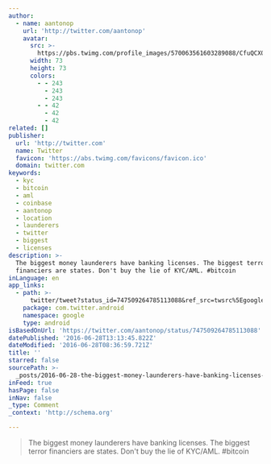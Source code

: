 ```yaml
---
author:
  - name: aantonop
    url: 'http://twitter.com/aantonop'
    avatar:
      src: >-
        https://pbs.twimg.com/profile_images/570063561603289088/CfuQCX0Y_bigger.png
      width: 73
      height: 73
      colors:
        - - 243
          - 243
          - 243
        - - 42
          - 42
          - 42
related: []
publisher:
  url: 'http://twitter.com'
  name: Twitter
  favicon: 'https://abs.twimg.com/favicons/favicon.ico'
  domain: twitter.com
keywords:
  - kyc
  - bitcoin
  - aml
  - coinbase
  - aantonop
  - location
  - launderers
  - twitter
  - biggest
  - licenses
description: >-
  The biggest money launderers have banking licenses. The biggest terror
  financiers are states. Don't buy the lie of KYC/AML. #bitcoin
inLanguage: en
app_links:
  - path: >-
      twitter/tweet?status_id=747509264785113088&ref_src=twsrc%5Egoogle%7Ctwcamp%5Eandroidseo%7Ctwgr%5Estatus%7Ctwterm%5E747509264785113088
    package: com.twitter.android
    namespace: google
    type: android
isBasedOnUrl: 'https://twitter.com/aantonop/status/747509264785113088'
datePublished: '2016-06-28T13:13:45.822Z'
dateModified: '2016-06-28T08:36:59.721Z'
title: ''
starred: false
sourcePath: >-
  _posts/2016-06-28-the-biggest-money-launderers-have-banking-licenses-the-bigg.md
inFeed: true
hasPage: false
inNav: false
_type: Comment
_context: 'http://schema.org'

---
```

> The biggest money launderers have banking licenses. The biggest terror financiers are states. Don't buy the lie of KYC/AML. \#bitcoin